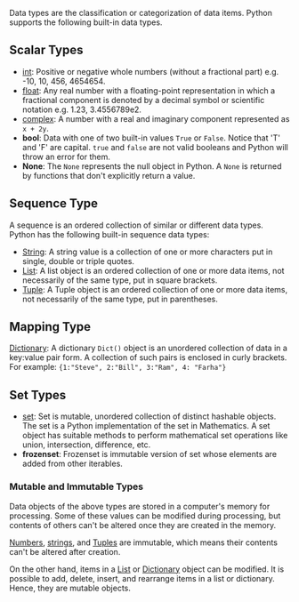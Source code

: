 Data types are the classification or categorization of data items. Python supports the following built-in data types.

## Scalar Types

-   [int](https://www.tutorialsteacher.com/python/python-number-type#int): Positive or negative whole numbers (without a fractional part) e.g. -10, 10, 456, 4654654.
-   [float](https://www.tutorialsteacher.com/python/python-number-type#float): Any real number with a floating-point representation in which a fractional component is denoted by a decimal symbol or scientific notation e.g. 1.23, 3.4556789e2.
-   [complex](https://www.tutorialsteacher.com/python/python-number-type#complex): A number with a real and imaginary component represented as `x + 2y`.
-   **bool**: Data with one of two built-in values `True` or `False`. Notice that 'T' and 'F' are capital. `true` and `false` are not valid booleans and Python will throw an error for them.
-   **None**: The `None` represents the null object in Python. A `None` is returned by functions that don't explicitly return a value.

## Sequence Type

A sequence is an ordered collection of similar or different data types. Python has the following built-in sequence data types:

-   [String](https://www.tutorialsteacher.com/python/python-string): A string value is a collection of one or more characters put in single, double or triple quotes.
-   [List](https://www.tutorialsteacher.com/python/python-list): A list object is an ordered collection of one or more data items, not necessarily of the same type, put in square brackets.
-   [Tuple](https://www.tutorialsteacher.com/python/python-tuple): A Tuple object is an ordered collection of one or more data items, not necessarily of the same type, put in parentheses.

## Mapping Type

[Dictionary](https://www.tutorialsteacher.com/python/python-dictionary): A dictionary `Dict()` object is an unordered collection of data in a key:value pair form. A collection of such pairs is enclosed in curly brackets. For example: `{1:"Steve", 2:"Bill", 3:"Ram", 4: "Farha"}`

## Set Types

-   [set](https://www.tutorialsteacher.com/python/python-set): Set is mutable, unordered collection of distinct hashable objects. The set is a Python implementation of the set in Mathematics. A set object has suitable methods to perform mathematical set operations like union, intersection, difference, etc.
-   **frozenset**: Frozenset is immutable version of set whose elements are added from other iterables.

### Mutable and Immutable Types

Data objects of the above types are stored in a computer's memory for processing. Some of these values can be modified during processing, but contents of others can't be altered once they are created in the memory.

[Numbers](https://www.tutorialsteacher.com/python/python-number-type), [strings](https://www.tutorialsteacher.com/python/python-string), and [Tuples](https://www.tutorialsteacher.com/python/python-tuple) are immutable, which means their contents can't be altered after creation.

On the other hand, items in a [List](https://www.tutorialsteacher.com/python/python-list) or [Dictionary](https://www.tutorialsteacher.com/python/python-dictionary) object can be modified. It is possible to add, delete, insert, and rearrange items in a list or dictionary. Hence, they are mutable objects.